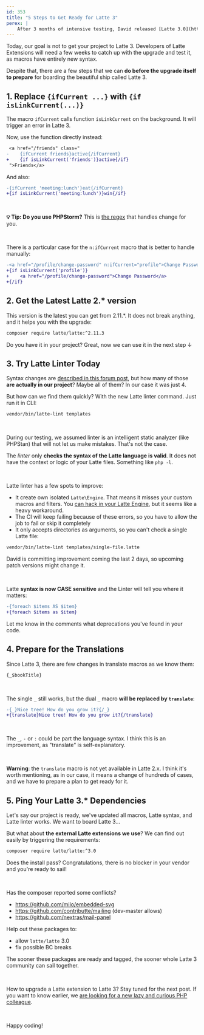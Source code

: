 ```yaml
---
id: 353
title: "5 Steps to Get Ready for Latte 3"
perex: |
    After 3 months of intensive testing, David released [Latte 3.0](https://github.com/nette/latte/releases/tag/v3.0.0) two days ago, with massive evolution under the hood. We've been using it [in Amateri](https://www.startupjobs.cz/nabidka/24580/hleda-se-senior-php-programator-se-zapalem-pro-vec) past weeks, and today I will share our experience with you about how **to get prepared for it**.
---
```


Today, our goal is not to get your project to Latte 3. Developers of Latte Extensions will need a few weeks to catch up with the upgrade and test it, as macros have entirely new syntax.

Despite that, there are a few steps that we can **do before the upgrade itself to prepare** for boarding the beautiful ship called Latte 3.

## 1. Replace `{ifCurrent ...}` with `{if isLinkCurrent(...)}`

The macro `ifCurrent` calls function `isLinkCurrent` on the background. It will trigger an error in Latte 3.

Now, use the function directly instead:

```diff
 <a href="/friends" class="
-    {ifCurrent friends}active{/ifCurrent}
+    {if isLinkCurrent('friends')}active{/if}
 ">Friends</a>
```

And also:

```diff
-{ifCurrent 'meeting:lunch'}eat{/ifCurrent}
+{if isLinkCurrent('meeting:lunch')}win{/if}
```

<br>

**💡 Tip: Do you use PHPStorm?** This is [the regex](https://github.com/TomasVotruba/barista/blob/fce40f5805cfbd529e4ae1bcdd22890db9a66164/src/Upgrade/IfCurrentLatteSyntaxUpgrader.php#L16) that handles change for you.

<br>

There is a particular case for the `n:ifCurrent` macro that is better to handle manually:

```diff
-<a href="/profile/change-password" n:ifCurrent="profile">Change Password</a>
+{if isLinkCurrent('profile')}
+    <a href="/profile/change-password">Change Password</a>
+{/if}
```

## 2. Get the Latest Latte 2.* version

This version is the latest you can get from 2.11.*. It does not break anything, and it helps you with the upgrade:

```bash
composer require latte/latte:^2.11.3
```

Do you have it in your project? Great, now we can use it in the next step ↓

## 3. Try Latte Linter Today

Syntax changes are [described in this forum post](https://forum.nette.org/cs/35141-latte-3-nejvetsi-vyvojovy-skok-v-dejinach-nette#p219574), but how many of those **are actually in our project**? Maybe all of them? In our case it was just 4.

But how can we find them quickly? With the new Latte linter command. Just run it in CLI:

```bash
vendor/bin/latte-lint templates
```

<br>

During our testing, we assumed linter is an intelligent static analyzer (like PHPStan) that will not let us make mistakes. That's not the case.

The *linter* only **checks the syntax of the Latte language is valid**. It does not have the context or logic of your Latte files. Something like `php -l`.

<br>

Latte linter has a few spots to improve:

* It create own isolated `Latte\Engine`. That means it misses your custom macros and filters. You [can hack in your Latte Engine](https://github.com/nette/latte/blob/8742292dc2723fd42dd9f0b928a0c8e0764df0b2/src/Tools/Linter.php#L21), but it seems like a heavy workaround.
* The CI will keep failing because of these errors, so you have to allow the job to fail or skip it completely
* It only accepts directories as arguments, so you can't check a single Latte file:

```bash
vendor/bin/latte-lint templates/single-file.latte
```

David is committing improvement coming the last 2 days, so upcoming patch versions might change it.

<br>

Latte **syntax is now CASE sensitive** and the Linter will tell you where it matters:

```diff
-{foreach $items AS $item}
+{foreach $items as $item}
```

Let me know in the comments what deprecations you've found in your code.

## 4. Prepare for the Translations

Since Latte 3, there are few changes in translate macros as we know them:

```html
{_$bookTitle}
```

<br>

The single `_` still works, but the dual `_` macro **will be replaced by `translate`**:

```diff
-{_}Nice tree! How do you grow it?{/_}
+{translate}Nice tree! How do you grow it?{/translate}
```

<br>

The `_`, `-` or `:` could be part the language syntax. I think this is an improvement, as "translate" is self-explanatory.

<br>

**Warning**: the `translate` macro is not yet available in Latte 2.x. I think it's worth mentioning, as in our case, it means a change of hundreds of cases, and we have to prepare a plan to get ready for it.

## 5. Ping Your Latte 3.* Dependencies

Let's say our project is ready, we've updated all macros, Latte syntax, and Latte linter works. We want to board Latte 3...

But what about **the external Latte extensions we use**? We can find out easily by triggering the requirements:

```bash
composer require latte/latte:^3.0
```

Does the install pass? Congratulations, there is no blocker in your vendor and you're ready to sail!

<br>

Has the composer reported some conflicts?

* https://github.com/milo/embedded-svg
* https://github.com/contributte/mailing (dev-master allows)
* https://github.com/nextras/mail-panel

Help out these packages to:

* allow `latte/latte` 3.0
* fix possible BC breaks

The sooner these packages are ready and tagged, the sooner whole Latte 3 community can sail together.

<br>

How to upgrade a Latte extension to Latte 3? Stay tuned for the next post.
If you want to know earlier, we [are looking for a new lazy and curious PHP colleague](https://www.startupjobs.cz/en/job/24580/hleda-se-senior-php-programator-se-zapalem-pro-vec).

<br>

Happy coding!
